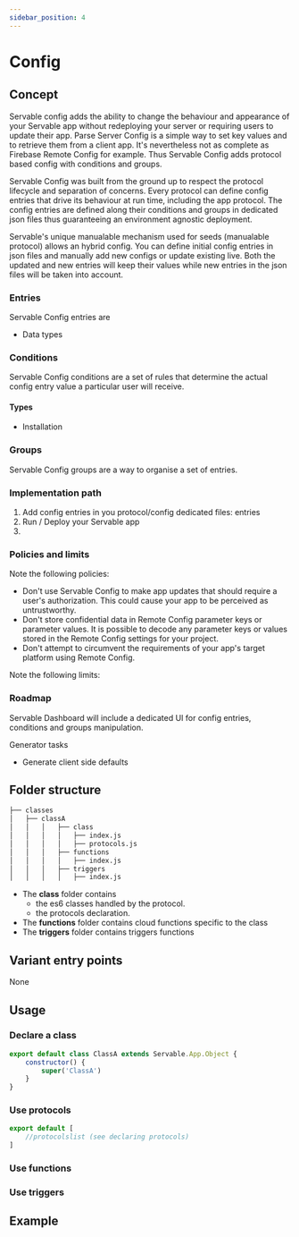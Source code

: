 ```yaml
---
sidebar_position: 4
---
```


# Config

## Concept
Servable config adds the ability to change the behaviour and appearance of your Servable app without  redeploying your server or requiring users to update their app. 
Parse Server Config is a simple way to set key values and to retrieve them from a client app. It's nevertheless not as complete as Firebase Remote Config for example. Thus Servable Config adds protocol based config with conditions and groups.

Servable Config was built from the ground up to respect the protocol lifecycle and separation of concerns. Every protocol can define config entries that drive its behaviour at run time, including the app protocol. The config entries are defined along their conditions and groups in dedicated json files thus guaranteeing an environment agnostic deployment.

Servable's unique manualable mechanism used for seeds (manualable protocol) allows an hybrid config. You can define initial config entries in json files and manually add new configs or update existing live. Both the updated and new entries will keep their values while new entries in the json files will be taken into account.

### Entries

Servable Config entries are 
- Data types

### Conditions

Servable Config conditions are a set of rules that determine the actual config entry value a particular user will receive.

#### Types
- Installation


### Groups
Servable Config groups are a way to organise a set of entries.


### Implementation path

1. Add config entries in you protocol/config dedicated files: entries
2. Run / Deploy your Servable app
3. 

### Policies and limits

Note the following policies:

- Don't use Servable Config to make app updates that should require a user's authorization. This could cause your app to be perceived as untrustworthy.
- Don't store confidential data in Remote Config parameter keys or parameter values. It is possible to decode any parameter keys or values stored in the Remote Config settings for your project.
- Don't attempt to circumvent the requirements of your app's target platform using Remote Config.

Note the following limits:



### Roadmap

Servable Dashboard will include a dedicated UI for config entries, conditions and groups manipulation.



Generator tasks
- Generate client side defaults

## Folder structure

```bash
├── classes
│   ├── classA
│   │   │   ├── class
│   │   │   │   ├── index.js
│   │   │   │   ├── protocols.js
│   │   │   ├── functions
│   │   │   │   ├── index.js
│   │   │   ├── triggers
│   │   │   │   ├── index.js
```

- The **class** folder contains 
    - the es6 classes handled by the protocol.
    - the protocols declaration.
- The **functions** folder contains cloud functions specific to the class
- The **triggers** folder contains triggers functions

## Variant entry points
None

## Usage
### Declare a class

```js
export default class ClassA extends Servable.App.Object {
    constructor() {
        super('ClassA')
    }
}
```
### Use protocols
```js
export default [
    //protocolslist (see declaring protocols)
]
```

### Use functions
### Use triggers

## Example